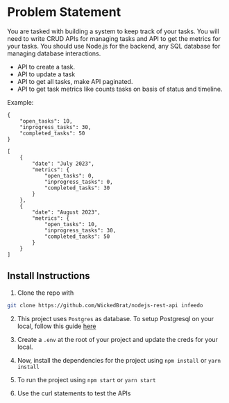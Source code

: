 # Problem Statement

You are tasked with building a system to keep track of your tasks. You will need to write CRUD APIs for managing tasks and API to get the metrics for your tasks. You should use Node.js for the backend, any SQL database for managing database interactions.
- API to create a task.
- API to update a task
- API to get all tasks, make API paginated.
- API to get task metrics like counts tasks on basis of status and timeline.

Example:
```
{
    "open_tasks": 10,
    "inprogress_tasks": 30,
    "completed_tasks": 50
}
```

```
[
    {
        "date": "July 2023",
        "metrics": {
            "open_tasks": 0,
            "inprogress_tasks": 0,
            "completed_tasks": 30
        }
    },
    {
        "date": "August 2023",
        "metrics": {
            "open_tasks": 10,
            "inprogress_tasks": 30,
            "completed_tasks": 50
        }
    }
]
```

## Install Instructions

1. Clone the repo with 

```bash
git clone https://github.com/WickedBrat/nodejs-rest-api infeedo
```

2. This project uses `Postgres` as database. To setup Postgresql on your local, follow this guide [here](https://www.sqlshack.com/setting-up-a-postgresql-database-on-mac/)

3. Create a `.env` at the root of your project and update the creds for your local.

4. Now, install the dependencies for the project using `npm install` or `yarn install`

5. To run the project using `npm start` or `yarn start`

6. Use the curl statements to test the APIs
